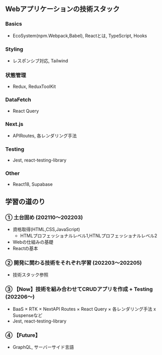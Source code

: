## Webアプリケーションの技術スタック

### Basics
- EcoSystem(npm.Webpack,Babel), Reactとは, TypeScript‬, Hooks
### Styling
- ‪レスポンシブ対応, Tailwind 
### 状態管理
- Redux, ReduxToolKit
### DataFetch
- React Query
### Next.js
- APIRoutes, 各レンダリング手法
### Testing
- Jest, react-testing-library
### Other
- React18, Supabase

## 学習の道のり

### ➀ 土台固め (202110〜202203) 
- 資格取得(HTML,CSS,JavaScript)
  - HTMLプロフェッショナルレベル1,HTNLプロフェッショナルレベル2  
- Webの仕組みの基礎 
- Reactの基本

### ➁ 開発に関わる技術をそれぞれ学習 (202203〜202205)
- 技術スタック参照

### ➂ 【Now】技術を組み合わせてCRUDアプリを作成 + Testing (202206〜) 
- BaaS × RTK × NextAPI Routes ×  React Query × 各レンダリング手法  x  Suspenseなど
- Jest, react-testing-library

### ➃ 【Future】
- GraphQL, サーバーサイド言語

